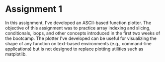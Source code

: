 # Assignment 1


In this assignment, I've developed an ASCII-based function plotter. 
The objective of this assignment was to practice array indexing and slicing, 
conditionals, loops, and other concepts introduced in the first two weeks
of the bootcamp. The plotter I've developed can be useful for visualizing
the shape of any function on text-based environments (e.g., command-line
applications) but is not designed to replace plotting utilities such
as matplotlib.